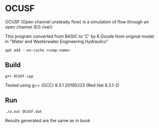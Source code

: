
# OCUSF

OCUSF (Open channel unsteady flow) is a simulation of flow through an open channel (EG river) 

This program converted from BASIC to 'C' by K.Goode from original model in  "Water and Wasterwater Engineering Hydraulics"

```console
apk add --no-cache <comp-name>
```
## Build
```console
g++ OCUSF.cpp
```
Tested using g++ (GCC) 8.3.1 20190223 (Red Hat 8.3.1-2)


## Run
```console
./a.out OCUSF.dat
```
Results generated are the same as in book

